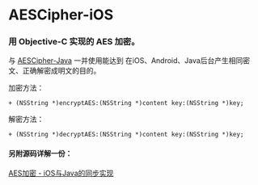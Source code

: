 # AESCipher-iOS

### 用 Objective-C 实现的 AES 加密。

与 [AESCipher-Java](https://github.com/WelkinXie/AESCipher-Java) 一并使用能达到 在iOS、Android、Java后台产生相同密文、正确解密成明文的目的。

加密方法：

```
+ (NSString *)encryptAES:(NSString *)content key:(NSString *)key;
```

解密方法：

```
+ (NSString *)decryptAES:(NSString *)content key:(NSString *)key;
```


#### 另附源码详解一份：

[AES加密 - iOS与Java的同步实现](http://www.welkinx.com/2016/07/30/10/)